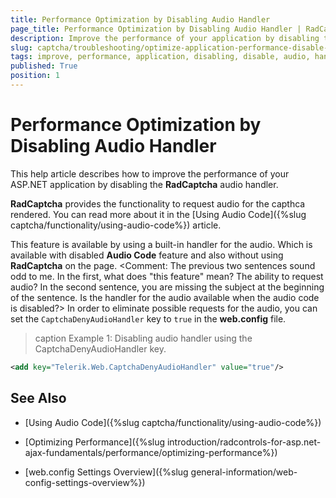 ```yaml
---
title: Performance Optimization by Disabling Audio Handler
page_title: Performance Optimization by Disabling Audio Handler | RadCaptcha for ASP.NET AJAX Documentation
description: Improve the performance of your application by disabling the audio handler of RadCaptcha. 
slug: captcha/troubleshooting/optimize-application-performance-disable-audio
tags: improve, performance, application, disabling, disable, audio, handler, RadCaptcha, captcha
published: True
position: 1
---
```


# Performance Optimization by Disabling Audio Handler

This help article describes how to improve the performance of your ASP.NET application by disabling the **RadCaptcha** audio handler. 

**RadCaptcha** provides the functionality to request audio for the capthca rendered. You can read more about it in the [Using Audio Code]({%slug captcha/functionality/using-audio-code%}) article. 

This feature is available by using a built-in handler for the audio. Which is available with disabled **Audio Code** feature and also without using **RadCaptcha** on the page. <Comment: The previous two sentences sound odd to me. In the first, what does "this feature" mean? The ability to request audio? In the second sentence, you are missing the subject at the beginning of the sentence. Is the handler for the audio available when the audio code is disabled?> In order to eliminate possible requests for the audio, you can set the `CaptchaDenyAudioHandler` key to `true` in the **web.config** file.

>caption Example 1: Disabling audio handler using the CaptchaDenyAudioHandler key.

````XML
<add key="Telerik.Web.CaptchaDenyAudioHandler" value="true"/>
````

## See Also

* [Using Audio Code]({%slug captcha/functionality/using-audio-code%})

* [Optimizing Performance]({%slug introduction/radcontrols-for-asp.net-ajax-fundamentals/performance/optimizing-performance%})

* [web.config Settings Overview]({%slug general-information/web-config-settings-overview%})

